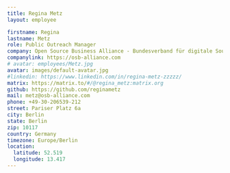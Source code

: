 ```yaml
---
title: Regina Metz
layout: employee

firstname: Regina
lastname: Metz
role: Public Outreach Manager
company: Open Source Business Alliance - Bundesverband für digitale Souveränität e.V.
companylink: https://osb-alliance.com
# avatar: employees/Metz.jpg
avatar: images/default-avatar.jpg
#linkedin: https://www.linkedin.com/in/regina-metz-zzzzz/
matrix: https://matrix.to/#/@regina_metz:matrix.org
github: https://github.com/reginametz
mail: metz@osb-alliance.com
phone: +49-30-206539-212
street: Pariser Platz 6a
city: Berlin
state: Berlin
zip: 10117
country: Germany
timezone: Europe/Berlin
location:
  latitude: 52.519
  longitude: 13.417
---
```

